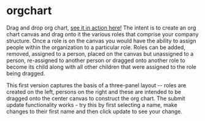 # orgchart
Drag and drop org chart, [see it in action here!](https://gregbabcock.github.io/orgchart/) The intent is to create an org chart canvas and drag onto it the various roles that comprise your company structure. Once a role is on the canvas you would have the ability to assign people within the organization to a particular role. Roles can be added, removed, assigned to a person, placed on the canvas but unassigned to a person, re-assigned to another person or dragged onto another role to become its child along with all other children that were assigned to the role being dragged.

This first version captures the basis of a three-panel layout -- roles are created on the left, persons on the right and these are intended to be dragged onto the center canvas to construct the org chart. The submit update functionality works - try this by first selecting a name, make changes to their first name and then click update to see your change.


